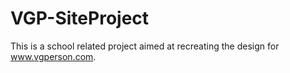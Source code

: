 VGP-SiteProject
===============

This is a school related project aimed at recreating the design for www.vgperson.com.
